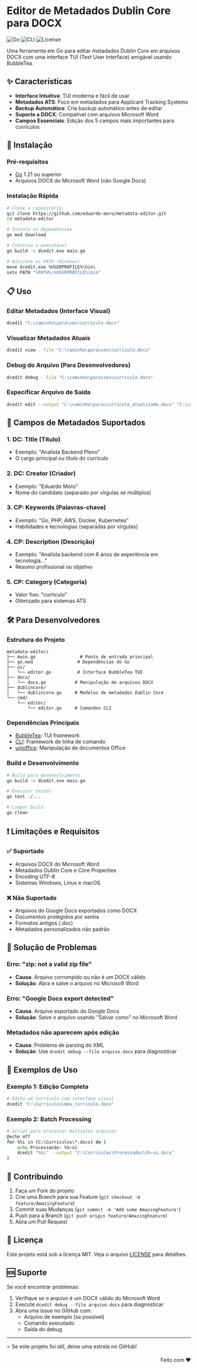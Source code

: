 # Editor de Metadados Dublin Core para DOCX

![Go](https://img.shields.io/badge/Go-1.21+-00ADD8?style=for-square&logo=go)
![CLI](https://img.shields.io/badge/Interface-CLI-brightgreen)
![License](https://img.shields.io/badge/Licença-MIT-blue)

Uma ferramenta em Go para editar metadados Dublin Core em arquivos DOCX com uma interface TUI (Text User Interface) amigável usando BubbleTea.

## ✨ Características

- **Interface Intuitiva**: TUI moderna e fácil de usar
- **Metadados ATS**: Foco em metadados para Applicant Tracking Systems
- **Backup Automático**: Cria backup automático antes de editar
- **Suporte a DOCX**: Compatível com arquivos Microsoft Word
- **Campos Essenciais**: Edição dos 5 campos mais importantes para currículos

## 🚀 Instalação

### Pré-requisitos

- [Go](https://golang.org/dl/) 1.21 ou superior
- Arquivos DOCX do Microsoft Word (não Google Docs)

### Instalação Rápida

```bash
# Clone o repositório
git clone https://github.com/eduardo-moro/metadata-editor.git
cd metadata-editor

# Instale as dependências
go mod download

# Construa o executável
go build -o dcedit.exe main.go

# Adicione ao PATH (Windows)
move dcedit.exe %USERPROFILE%\bin\
setx PATH "%PATH%;%USERPROFILE%\bin"
```

## 📋 Uso

### Editar Metadados (Interface Visual)
```bash
dcedit "C:\caminho\para\seu\curriculo.docx"
```

### Visualizar Metadados Atuais
```bash
dcedit view --file "C:\caminho\para\seu\curriculo.docx"
```

### Debug do Arquivo (Para Desenvolvedores)
```bash
dcedit debug --file "C:\caminho\para\seu\curriculo.docx"
```

### Especificar Arquivo de Saída
```bash
dcedit edit --output "C:\caminho\para\curriculo_atualizado.docx" "C:\caminho\para\seu\curriculo.docx"
```

## 🎯 Campos de Metadados Suportados

### 1. **DC: Title** (Título)
- Exemplo: "Analista Backend Pleno"
- O cargo principal ou título do currículo

### 2. **DC: Creator** (Criador)
- Exemplo: "Eduardo Moro"
- Nome do candidato (separado por vírgulas se múltiplos)

### 3. **CP: Keywords** (Palavras-chave)
- Exemplo: "Go, PHP, AWS, Docker, Kubernetes"
- Habilidades e tecnologias (separadas por vírgulas)

### 4. **CP: Description** (Descrição)
- Exemplo: "Analista backend com 6 anos de experiência em tecnologia..."
- Resumo profissional ou objetivo

### 5. **CP: Category** (Categoria)
- Valor fixo: "curriculo"
- Otimizado para sistemas ATS

## 🛠️ Para Desenvolvedores

### Estrutura do Projeto
```
metadata-editor/
├── main.go                 # Ponto de entrada principal
├── go.mod                 # Dependências do Go
├── ui/
│   └── editor.go          # Interface BubbleTea TUI
├── docx/
│   └── docx.go           # Manipulação de arquivos DOCX
├── dublincore/
│   └── dublincore.go     # Modelos de metadados Dublin Core
└── cmd/
    └── editor/
        └── editor.go     # Comandos CLI
```

### Dependências Principais
- [BubbleTea](https://github.com/charmbracelet/bubbletea): TUI framework
- [CLI](https://github.com/urfave/cli): Framework de linha de comando
- [unioffice](https://github.com/unidoc/unioffice): Manipulação de documentos Office

### Build e Desenvolvimento
```bash
# Build para desenvolvimento
go build -o dcedit.exe main.go

# Executar testes
go test ./...

# Limpar build
go clean
```

## ❗ Limitações e Requisitos

### ✅ Suportado
- Arquivos DOCX do Microsoft Word
- Metadados Dublin Core e Core Properties
- Encoding UTF-8
- Sistemas Windows, Linux e macOS

### ❌ Não Suportado
- Arquivos do Google Docs exportados como DOCX
- Documentos protegidos por senha
- Formatos antigos (.doc)
- Metadados personalizados não padrão

## 🔧 Solução de Problemas

### Erro: "zip: not a valid zip file"
- **Causa**: Arquivo corrompido ou não é um DOCX válido
- **Solução**: Abra e salve o arquivo no Microsoft Word

### Erro: "Google Docs export detected"
- **Causa**: Arquivo exportado do Google Docs
- **Solução**: Salve o arquivo usando "Salvar como" no Microsoft Word

### Metadados não aparecem após edição
- **Causa**: Problema de parsing do XML
- **Solução**: Use `dcedit debug --file arquivo.docx` para diagnosticar

## 📝 Exemplos de Uso

### Exemplo 1: Edição Completa
```bash
# Edita um currículo com interface visual
dcedit "C:\Curriculos\meu_curriculo.docx"
```

### Exemplo 2: Batch Processing
```bash
# Script para processar múltiplos arquivos
@echo off
for %%i in (C:\Curriculos\*.docx) do (
    echo Processando: %%~ni
    dcedit "%%i" --output "C:\Curriculos\Processados\%%~ni.docx"
)
```

## 🤝 Contribuindo

1. Faça um Fork do projeto
2. Crie uma Branch para sua Feature (`git checkout -b feature/AmazingFeature`)
3. Commit suas Mudanças (`git commit -m 'Add some AmazingFeature'`)
4. Push para a Branch (`git push origin feature/AmazingFeature`)
5. Abra um Pull Request

## 📄 Licença

Este projeto está sob a licença MIT. Veja o arquivo [LICENSE](LICENSE) para detalhes.

## 🆘 Suporte

Se você encontrar problemas:

1. Verifique se o arquivo é um DOCX válido do Microsoft Word
2. Execute `dcedit debug --file arquivo.docx` para diagnosticar
3. Abra uma issue no GitHub com:
   - Arquivo de exemplo (se possível)
   - Comando executado
   - Saída do debug

---

⭐️ Se este projeto foi útil, deixe uma estrela no GitHub!


<div align="right">
    <span title="Com amor, não com lovable">Feito com ❤️</span>
</div>